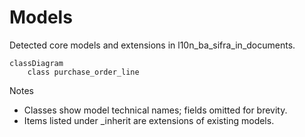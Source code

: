 # Models

Detected core models and extensions in l10n_ba_sifra_in_documents.

```mermaid
classDiagram
    class purchase_order_line
```

Notes
- Classes show model technical names; fields omitted for brevity.
- Items listed under _inherit are extensions of existing models.

